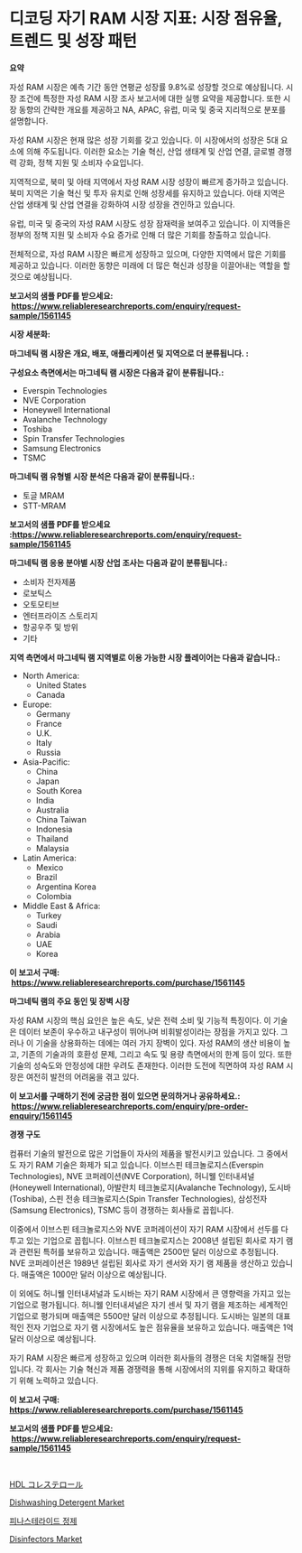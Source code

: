 <p><h1>디코딩 자기 RAM 시장 지표: 시장 점유율, 트렌드 및 성장 패턴</h1></p><p><strong>요약</strong></p>
<p><p>자성 RAM 시장은 예측 기간 동안 연평균 성장률 9.8%로 성장할 것으로 예상됩니다. 시장 조건에 특정한 자성 RAM 시장 조사 보고서에 대한 실행 요약을 제공합니다. 또한 시장 동향의 간략한 개요를 제공하고 NA, APAC, 유럽, 미국 및 중국 지리적으로 분포를 설명합니다.</p><p>자성 RAM 시장은 현재 많은 성장 기회를 갖고 있습니다. 이 시장에서의 성장은 5대 요소에 의해 주도됩니다. 이러한 요소는 기술 혁신, 산업 생태계 및 산업 연결, 글로벌 경쟁력 강화, 정책 지원 및 소비자 수요입니다.</p><p>지역적으로, 북미 및 아태 지역에서 자성 RAM 시장 성장이 빠르게 증가하고 있습니다. 북미 지역은 기술 혁신 및 투자 유치로 인해 성장세를 유지하고 있습니다. 아태 지역은 산업 생태계 및 산업 연결을 강화하여 시장 성장을 견인하고 있습니다.</p><p>유럽, 미국 및 중국의 자성 RAM 시장도 성장 잠재력을 보여주고 있습니다. 이 지역들은 정부의 정책 지원 및 소비자 수요 증가로 인해 더 많은 기회를 창출하고 있습니다.</p><p>전체적으로, 자성 RAM 시장은 빠르게 성장하고 있으며, 다양한 지역에서 많은 기회를 제공하고 있습니다. 이러한 동향은 미래에 더 많은 혁신과 성장을 이끌어내는 역할을 할 것으로 예상됩니다.</p></p>
<p><strong>보고서의 샘플 PDF를 받으세요: &nbsp;<a href="https://www.reliableresearchreports.com/enquiry/request-sample/1561145">https://www.reliableresearchreports.com/enquiry/request-sample/1561145</a></strong></p>
<p><strong>시장 세분화:</strong></p>
<p><strong> 마그네틱 램 시장은 개요, 배포, 애플리케이션 및 지역으로 더 분류됩니다. :</strong></p>
<p><strong>구성요소 측면에서는 마그네틱 램 시장은 다음과 같이 분류됩니다.:</strong></p>
<p><ul><li>Everspin Technologies</li><li>NVE Corporation</li><li>Honeywell International</li><li>Avalanche Technology</li><li>Toshiba</li><li>Spin Transfer Technologies</li><li>Samsung Electronics</li><li>TSMC</li></ul></p>
<p><strong> 마그네틱 램 유형별 시장 분석은 다음과 같이 분류됩니다.:</strong></p>
<p><ul><li>토글 MRAM</li><li>STT-MRAM</li></ul></p>
<p><strong>보고서의 샘플 PDF를 받으세요 :<a href="https://www.reliableresearchreports.com/enquiry/request-sample/1561145">https://www.reliableresearchreports.com/enquiry/request-sample/1561145</a></strong></p>
<p><strong> 마그네틱 램 응용 분야별 시장 산업 조사는 다음과 같이 분류됩니다.:</strong></p>
<p><ul><li>소비자 전자제품</li><li>로보틱스</li><li>오토모티브</li><li>엔터프라이즈 스토리지</li><li>항공우주 및 방위</li><li>기타</li></ul></p>
<p><strong>지역 측면에서 마그네틱 램 지역별로 이용 가능한 시장 플레이어는 다음과 같습니다.:</strong></p>
<p><ul>
    <li>
        North America:
        <ul>
            <li>United States</li>
            <li>Canada</li>
        </ul>
    </li>
    <li>
        Europe:
        <ul>
            <li>Germany</li>
            <li>France</li>
            <li>U.K.</li>
            <li>Italy</li>
            <li>Russia</li>
        </ul>
    </li>
    <li>
        Asia-Pacific:
        <ul>
            <li>China</li>
            <li>Japan</li>
            <li>South Korea</li>
            <li>India</li>
            <li>Australia</li>
            <li>China Taiwan</li>
            <li>Indonesia</li>
            <li>Thailand</li>
            <li>Malaysia</li>
        </ul>
    </li>
    <li>
        Latin America:
        <ul>
            <li>Mexico</li>
            <li>Brazil</li>
            <li>Argentina Korea</li>
            <li>Colombia</li>
        </ul>
    </li>
    <li>
        Middle East & Africa:
        <ul>
            <li>Turkey</li>
            <li>Saudi</li>
            <li>Arabia</li>
            <li>UAE</li>
            <li>Korea</li>
        </ul>
    </li>
    </ul></p>
<p><strong>이 보고서 구매: &nbsp;<a href="https://www.reliableresearchreports.com/purchase/1561145">https://www.reliableresearchreports.com/purchase/1561145</a></strong></p>
<p><strong>마그네틱 램의 주요 동인 및 장벽 시장</strong></p>
<p><p>자성 RAM 시장의 핵심 요인은 높은 속도, 낮은 전력 소비 및 기능적 특징이다. 이 기술은 데이터 보존이 우수하고 내구성이 뛰어나며 비휘발성이라는 장점을 가지고 있다. 그러나 이 기술을 상용화하는 데에는 여러 가지 장벽이 있다. 자성 RAM의 생산 비용이 높고, 기존의 기술과의 호환성 문제, 그리고 속도 및 용량 측면에서의 한계 등이 있다. 또한 기술의 성숙도와 안정성에 대한 우려도 존재한다. 이러한 도전에 직면하여 자성 RAM 시장은 여전히 발전의 어려움을 겪고 있다.</p></p>
<p><strong>이 보고서를 구매하기 전에 궁금한 점이 있으면 문의하거나 공유하세요.: &nbsp;<a href="https://www.reliableresearchreports.com/enquiry/pre-order-enquiry/1561145">https://www.reliableresearchreports.com/enquiry/pre-order-enquiry/1561145</a></strong></p>
<p><strong>경쟁 구도</strong></p>
<p><p>컴퓨터 기술의 발전으로 많은 기업들이 자사의 제품을 발전시키고 있습니다. 그 중에서도 자기 RAM 기술은 화제가 되고 있습니다. 이브스핀 테크놀로지스(Everspin Technologies), NVE 코퍼레이션(NVE Corporation), 허니웰 인터내셔널(Honeywell International), 아발란치 테크놀로지(Avalanche Technology), 도시바(Toshiba), 스핀 전송 테크놀로지스(Spin Transfer Technologies), 삼성전자(Samsung Electronics), TSMC 등이 경쟁하는 회사들로 꼽힙니다.</p><p>이중에서 이브스핀 테크놀로지스와 NVE 코퍼레이션이 자기 RAM 시장에서 선두를 다투고 있는 기업으로 꼽힙니다. 이브스핀 테크놀로지스는 2008년 설립된 회사로 자기 램과 관련된 특허를 보유하고 있습니다. 매출액은 2500만 달러 이상으로 추정됩니다. NVE 코퍼레이션은 1989년 설립된 회사로 자기 센서와 자기 램 제품을 생산하고 있습니다. 매출액은 1000만 달러 이상으로 예상됩니다.</p><p>이 외에도 허니웰 인터내셔널과 도시바는 자기 RAM 시장에서 큰 영향력을 가지고 있는 기업으로 평가됩니다. 허니웰 인터내셔널은 자기 센서 및 자기 램을 제조하는 세계적인 기업으로 평가되며 매출액은 5500만 달러 이상으로 추정됩니다. 도시바는 일본의 대표적인 전자 기업으로 자기 램 시장에서도 높은 점유율을 보유하고 있습니다. 매출액은 1억 달러 이상으로 예상됩니다.</p><p>자기 RAM 시장은 빠르게 성장하고 있으며 이러한 회사들의 경쟁은 더욱 치열해질 전망입니다. 각 회사는 기술 혁신과 제품 경쟁력을 통해 시장에서의 지위를 유지하고 확대하기 위해 노력하고 있습니다.</p></p>
<p><strong>이 보고서 구매: &nbsp; <a href="https://www.reliableresearchreports.com/purchase/1561145">https://www.reliableresearchreports.com/purchase/1561145</a></strong></p>
<p><strong>보고서의 샘플 PDF를 받으세요: &nbsp;<a href="https://www.reliableresearchreports.com/enquiry/request-sample/1561145">https://www.reliableresearchreports.com/enquiry/request-sample/1561145</a></strong><strong></strong></p>
<p>&nbsp;</p>
<p><p><a href="https://github.com/nemesis2824/Market-Research-Report-List-1/blob/main/54595546598.md">HDL コレステロール</a></p><p><a href="https://github.com/gamblestampleyjenny50m5sl6/Market-Research-Report-List-1/blob/main/dishwashing-detergent-market.md">Dishwashing Detergent Market</a></p><p><a href="https://medium.com/@sybleferry/%ED%94%BC%EB%82%98%EC%8A%A4%ED%85%8C%EB%A6%AC%EB%93%9C-%EC%A0%95%EC%A0%9C-%EC%8B%9C%EC%9E%A5-%EB%8F%99%ED%96%A5-%EB%B0%8F-%EC%8B%9C%EC%9E%A5-%EB%B6%84%EC%84%9D%EC%9D%80-2024%EB%85%84%EB%B6%80%ED%84%B0-2031%EB%85%84%EA%B9%8C%EC%A7%80-%EC%98%88%EC%83%81%EB%90%A9%EB%8B%88%EB%8B%A4-564f5f57c741">피나스테라이드 정제</a></p><p><a href="https://github.com/nicholepatriciadoylenwnrjr0/Market-Research-Report-List-1/blob/main/disinfectors-market.md">Disinfectors Market</a></p></p>